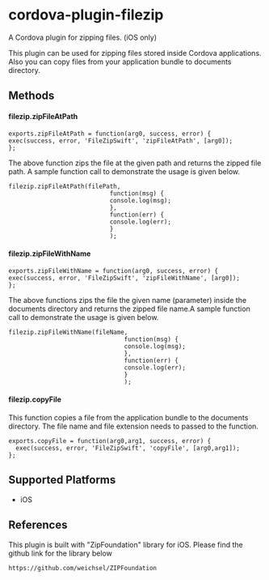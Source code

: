 # cordova-plugin-filezip
A Cordova plugin for zipping files. (iOS only)

This plugin can be used for zipping files stored inside Cordova applications. Also you can copy files from your application bundle to documents directory.


## Methods

#### filezip.zipFileAtPath

```
exports.zipFileAtPath = function(arg0, success, error) {
exec(success, error, 'FileZipSwift', 'zipFileAtPath', [arg0]);
};
```

The above function zips the file at the given path and returns the zipped file path. A sample function call to demonstrate the usage is given below.

```
filezip.zipFileAtPath(filePath,
                            function(msg) {
                            console.log(msg);
                            },
                            function(err) {
                            console.log(err);
                            }
                            );

```


#### filezip.zipFileWithName
 
 ```
 exports.zipFileWithName = function(arg0, success, error) {
exec(success, error, 'FileZipSwift', 'zipFileWithName', [arg0]);
};

 ```
 
The above functions zips the file the given name (parameter) inside the documents directory and returns the zipped file name.A sample function call to demonstrate the usage is given below.

```
filezip.zipFileWithName(fileName,
                                function(msg) {
                                console.log(msg);
                                },
                                function(err) {
                                console.log(err);
                                }
                                );
```
 
 #### filezip.copyFile
 
This function copies a file from the application bundle to the documents directory. The file name and file extension needs to passed to the function.

```
exports.copyFile = function(arg0,arg1, success, error) {
  exec(success, error, 'FileZipSwift', 'copyFile', [arg0,arg1]);
};
```
                            
## Supported Platforms

- iOS

## References

This plugin is built with "ZipFoundation" library for iOS. Please find the github link for the library below

```
https://github.com/weichsel/ZIPFoundation

```
     

